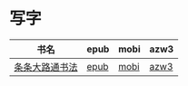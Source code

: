 # 写字

| 书名 | epub | mobi | azw3 |
| --- | --- | --- | --- |
| [条条大路通书法](http://ct.dalanmei.com/f/31084289-572114809-c84af6) | [epub](http://ct.dalanmei.com/f/31084289-572114809-c84af6) | [mobi](http://ct.dalanmei.com/f/31084289-571711255-ceefa3) | [azw3](http://ct.dalanmei.com/f/31084289-572134138-b1f6e0) |
